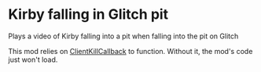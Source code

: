 # Kirby falling in Glitch pit

Plays a video of Kirby falling into a pit when falling into the pit on Glitch

This mod relies on [ClientKillCallback](https://northstar.thunderstore.io/package/S2Mods/ClientKillCallback/) to function. Without it, the mod's code just won't load.